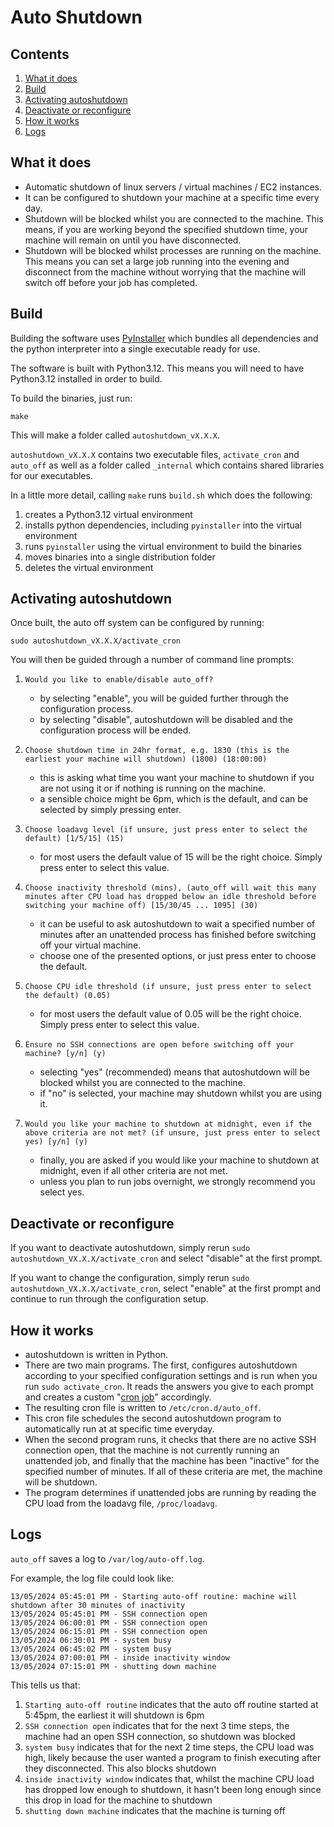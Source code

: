 # Auto Shutdown

## Contents
1. [What it does](#what-it-does)
1. [Build](#build)
1. [Activating autoshutdown](#activating-autoshutdown)
1. [Deactivate or reconfigure](#deactivate-or-reconfigure)
1. [How it works](#how-it-works)
1. [Logs](#logs)

## What it does

* Automatic shutdown of linux servers / virtual machines / EC2 instances.
* It can be configured to shutdown your machine at a specific time every day.
* Shutdown will be blocked whilst you are connected to the machine. This means, if you are working beyond the specified shutdown time, your machine will remain on until you have disconnected.
* Shutdown will be blocked whilst processes are running on the machine. This means you can set a large job running into the evening and disconnect from the machine without worrying that the machine will switch off before your job has completed. 

## Build

Building the software uses [PyInstaller](https://pyinstaller.org/en/stable/) which bundles all dependencies and the python interpreter into a single executable ready for use. 

The software is built with Python3.12. This means you will need to have Python3.12 installed in order to build. 

To build the binaries, just run:

```
make
```

This will make a folder called `autoshutdown_vX.X.X`.

`autoshutdown_vX.X.X` contains two executable files, `activate_cron` and `auto_off` as well as a folder called `_internal` which contains shared libraries for our executables. 

In a little more detail, calling `make` runs `build.sh` which does the following: 

1. creates a Python3.12 virtual environment
1. installs python dependencies, including `pyinstaller` into the virtual environment
1. runs `pyinstaller` using the virtual environment to build the binaries
1. moves binaries into a single distribution folder
1. deletes the virtual environment

## Activating autoshutdown

Once built, the auto off system can be configured by running:

```
sudo autoshutdown_vX.X.X/activate_cron
```

You will then be guided through a number of command line prompts:

1. `Would you like to enable/disable auto_off?`
     - by selecting "enable", you will be guided further through the configuration process.
     - by selecting "disable", autoshutdown will be disabled and the configuration process will be ended.

2. `Choose shutdown time in 24hr format, e.g. 1830 (this is the earliest your machine will shutdown) (1800) (18:00:00)`
    
    - this is asking what time you want your machine to shutdown if you are not using it or if nothing is running on the machine.
    - a sensible choice might be 6pm, which is the default, and can be selected by simply pressing enter.

3. `Choose loadavg level (if unsure, just press enter to select the default) [1/5/15] (15)` 
    - for most users the default value of 15 will be the right choice. Simply press enter to select this value.

4. `Choose inactivity threshold (mins), (auto_off will wait this many minutes after CPU load has dropped below an idle threshold before switching your machine off) [15/30/45 ... 1095] (30)` 
    - it can be useful to ask autoshutdown to wait a specified number of minutes after an unattended process has finished before switching off your virtual machine.
    - choose one of the presented options, or just press enter to choose the default.

5. `Choose CPU idle threshold (if unsure, just press enter to select the default) (0.05)` 
    - for most users the default value of 0.05 will be the right choice. Simply press enter to select this value.

6. `Ensure no SSH connections are open before switching off your machine? [y/n] (y)` 
    - selecting "yes" (recommended) means that autoshutdown will be blocked whilst you are connected to the machine.
    - if "no" is selected, your machine may shutdown whilst you are using it.

7. `Would you like your machine to shutdown at midnight, even if the above criteria are not met? (if unsure, just press enter to select yes) [y/n] (y)` 
    - finally, you are asked if you would like your machine to shutdown at midnight, even if all other criteria are not met.
    - unless you plan to run jobs overnight, we strongly recommend you select yes.

## Deactivate or reconfigure

If you want to deactivate autoshutdown, simply rerun `sudo autoshutdown_VX.X.X/activate_cron` and select "disable" at the first prompt.

If you want to change the configuration, simply rerun `sudo autoshutdown_VX.X.X/activate_cron`, select "enable" at the first prompt and continue to run through the configuration setup.

## How it works

* autoshutdown is written in Python.
* There are two main programs. The first, configures autoshutdown according to your specified configuration settings and is run when you run `sudo activate_cron`. It reads the answers you give to each prompt and creates a custom "[cron job](https://en.wikipedia.org/wiki/Cron)" accordingly.
* The resulting cron file is written to `/etc/cron.d/auto_off`.
* This cron file schedules the second autoshutdown program to automatically run at at specific time everyday.
* When the second program runs, it checks that there are no active SSH connection open, that the machine is not currently running an unattended job, and finally that the machine has been "inactive" for the specified number of minutes. If all of these criteria are met, the machine will be shutdown.
* The program determines if unattended jobs are running by reading the CPU load from the loadavg file, `/proc/loadavg`.

## Logs

`auto_off` saves a log to `/var/log/auto-off.log`.

For example, the log file could look like:

```
13/05/2024 05:45:01 PM - Starting auto-off routine: machine will shutdown after 30 minutes of inactivity
13/05/2024 05:45:01 PM - SSH connection open
13/05/2024 06:00:01 PM - SSH connection open
13/05/2024 06:15:01 PM - SSH connection open
13/05/2024 06:30:01 PM - system busy
13/05/2024 06:45:02 PM - system busy
13/05/2024 07:00:01 PM - inside inactivity window
13/05/2024 07:15:01 PM - shutting down machine
```

This tells us that:
1. `Starting auto-off routine` indicates that the auto off routine started at 5:45pm, the earliest it will shutdown is 6pm
1. `SSH connection open` indicates that for the next 3 time steps, the machine had an open SSH connection, so shutdown was blocked
1. `system busy` indicates that for the next 2 time steps, the CPU load was high, likely because the user wanted a program to finish executing after they disconnected. This also blocks shutdown
1. `inside inactivity window` indicates that, whilst the machine CPU load has dropped low enough to shutdown, it hasn't been long enough since this drop in load for the machine to shutdown
1. `shutting down machine` indicates that the machine is turning off 
